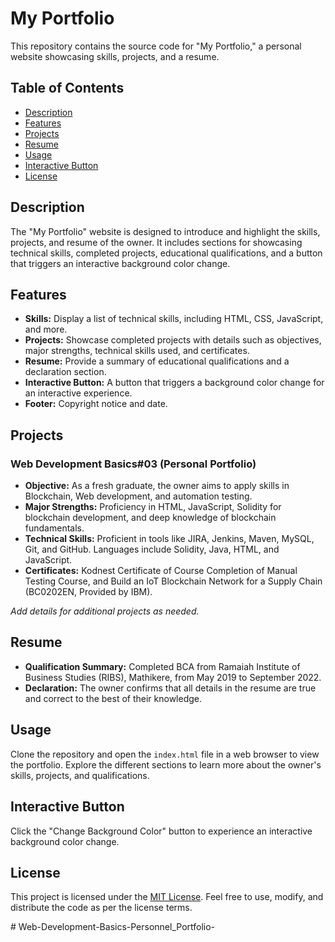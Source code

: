 # My Portfolio

This repository contains the source code for "My Portfolio," a personal website showcasing skills, projects, and a resume.

## Table of Contents

- [Description](#description)
- [Features](#features)
- [Projects](#projects)
- [Resume](#resume)
- [Usage](#usage)
- [Interactive Button](#interactive-button)
- [License](#license)

## Description

The "My Portfolio" website is designed to introduce and highlight the skills, projects, and resume of the owner. It includes sections for showcasing technical skills, completed projects, educational qualifications, and a button that triggers an interactive background color change.

## Features

- **Skills:** Display a list of technical skills, including HTML, CSS, JavaScript, and more.
- **Projects:** Showcase completed projects with details such as objectives, major strengths, technical skills used, and certificates.
- **Resume:** Provide a summary of educational qualifications and a declaration section.
- **Interactive Button:** A button that triggers a background color change for an interactive experience.
- **Footer:** Copyright notice and date.

## Projects

### Web Development Basics#03 (Personal Portfolio)

- **Objective:** As a fresh graduate, the owner aims to apply skills in Blockchain, Web development, and automation testing.
- **Major Strengths:** Proficiency in HTML, JavaScript, Solidity for blockchain development, and deep knowledge of blockchain fundamentals.
- **Technical Skills:** Proficient in tools like JIRA, Jenkins, Maven, MySQL, Git, and GitHub. Languages include Solidity, Java, HTML, and JavaScript.
- **Certificates:** Kodnest Certificate of Course Completion of Manual Testing Course, and Build an IoT Blockchain Network for a Supply Chain (BC0202EN, Provided by IBM).

_Add details for additional projects as needed._

## Resume

- **Qualification Summary:** Completed BCA from Ramaiah Institute of Business Studies (RIBS), Mathikere, from May 2019 to September 2022.
- **Declaration:** The owner confirms that all details in the resume are true and correct to the best of their knowledge.

## Usage

Clone the repository and open the `index.html` file in a web browser to view the portfolio. Explore the different sections to learn more about the owner's skills, projects, and qualifications.

## Interactive Button

Click the "Change Background Color" button to experience an interactive background color change.

## License

This project is licensed under the [MIT License](LICENSE). Feel free to use, modify, and distribute the code as per the license terms.

#   W e b - D e v e l o p m e n t - B a s i c s - P e r s o n n e l _ P o r t f o l i o - 
 
 
